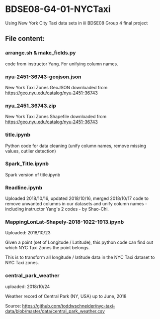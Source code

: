 # BDSE08-G4-01-NYCTaxi
Using New York City Taxi data sets in iii BDSE08 Group 4 final project

## File content:

### arrange.sh & make_fields.py
  code from instructor Yang.  For unifying column names.

### nyu-2451-36743-geojson.json
  New York Taxi Zones GeoJSON downloaded from https://geo.nyu.edu/catalog/nyu-2451-36743

### nyu_2451_36743.zip
  New York Taxi Zones Shapefile downloaded from https://geo.nyu.edu/catalog/nyu-2451-36743

### title.ipynb
  Python code for data cleaning (unify column names, remove missing values, outlier detection)

### Spark_Title.ipynb
  Spark version of title.ipynb

### Readline.ipynb
  Uploaded 2018/10/16, updated 2018/10/16, merged 2018/10/17
  code to remove unwanted columns in our datasets and unify column names - including instructor Yang's 2 codes - by Shao-Chi.

### MappingLonLat-Shapely-2018-1022-1913.ipynb
  Uploaded: 2018/10/23
  
  Given a point (set of Longitude / Latitude), this python code can find out which NYC Taxi Zones the point belongs.
  
  This is to transform all longitude / latitude data in the NYC Taxi dataset to NYC Taxi zones.

### central_park_weather
  uploaded: 2018/10/24
  
  Weather record of Central Park (NY, USA) up to June, 2018
  
  Source: https://github.com/toddwschneider/nyc-taxi-data/blob/master/data/central_park_weather.csv

